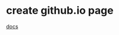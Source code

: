 # create github.io page

[docs](https://docs.github.com/en/pages/getting-started-with-github-pages/creating-a-github-pages-site)

